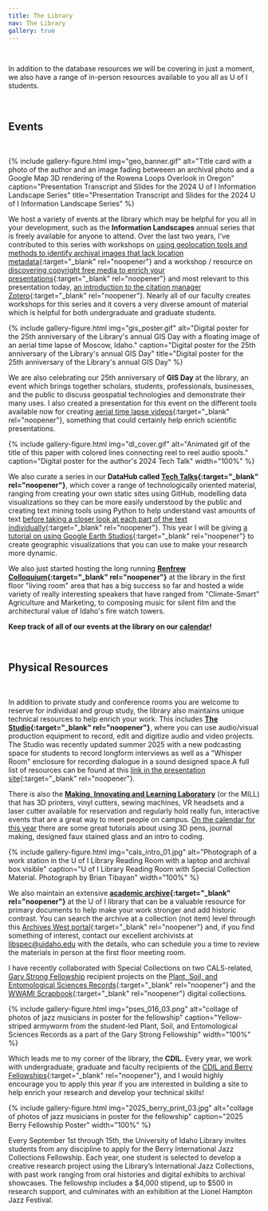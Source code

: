 ```yaml
---
title: The Library
nav: The Library
gallery: true
---
```


<br>

In addition to the database resources we will be covering in just a moment, we also have a range of in-person resources available to you all as U of I students.

<br>

## Events

<br>

{% include gallery-figure.html img="geo_banner.gif" alt="Title card with a photo of the author and an image fading betweeen an archival photo and a Google Map 3D rendering of the Rowena Loops Overlook in Oregon" caption="Presentation Transcript and Slides for the 2024 U of I Information Landscape Series" title="Presentation Transcript and Slides for the 2024 U of I Information Landscape Series" %}

We host a variety of events at the library which may be helpful for you all in your development, such as the **Information Landscapes** annual series that is freely available for anyone to attend. Over the last two years, I've contributed to this series with workshops on [using geolocation tools and methods to identify archival images that lack location metadata](https://aweymo-ui.github.io/geolocation/){:target="_blank" rel="noopener"} and a workshop / resource on [discovering copyright free media to enrich your presentations](https://aweymo-ui.github.io/source_cr_free/){:target="_blank" rel="noopener"} and most relevant to this presentation today, [an introduction to the citation manager Zotero](https://aweymo-ui.github.io/zotero_intro/){:target="_blank" rel="noopener"}. Nearly all of our faculty creates workshops for this series and it covers a very diverse amount of material which is helpful for both undergraduate and graduate students. 

{% include gallery-figure.html img="gis_poster.gif" alt="Digital poster for the 25th anniversary of the Library's annual GIS Day with a floating image of an aerial time lapse of Moscow, Idaho." caption="Digital poster for the 25th anniversary of the Library's annual GIS Day" title="Digital poster for the 25th anniversary of the Library's annual GIS Day" %}

We are also celebrating our 25th anniversary of **GIS Day** at the library, an event which brings together scholars, students, professionals, businesses, and the public to discuss geospatial technologies and demonstrate their many uses. I also created a presentation for this event on the different tools available now for creating [aerial time lapse videos](https://aweymo-ui.github.io/aerial_timelapse/){:target="_blank" rel="noopener"}, something that could certainly help enrich scientific presentations.

{% include gallery-figure.html img="dl_cover.gif" alt="Animated gif of the title of this paper with colored lines connecting reel to reel audio spools." caption="Digital poster for the author's 2024 Tech Talk" width="100%" %}

We also curate a series in our **DataHub called [Tech Talks](https://www.youtube.com/playlist?list=PL3MdArvT5LVdxYSxDvWRuVDQqYmiLz_Qv){:target="_blank" rel="noopener"}**, which cover a range of technologically oriented material, ranging from creating your own static sites using GitHub, modelling data visualizations so they can be more easily understood by the public and creating text mining tools using Python to help understand vast amounts of text [before taking a closer look at each part of the text individually](https://aweymo-ui.github.io/distant_tech_talk/){:target="_blank" rel="noopener"}. This year I will be giving [a tutorial on using Google Earth Studios](https://aweymo-ui.github.io/ges_geo_vis/){:target="_blank" rel="noopener"} to create geographic visualizations that you can use to make your research more dynamic. 

We also just started hosting the long running **[Renfrew Colloquium](https://www.uidaho.edu/class/mric){:target="_blank" rel="noopener"}** at the library in the first floor "living room" area that has a big success so far and hosted a wide variety of really interesting speakers that have ranged from "Climate-Smart" Agriculture and Marketing, to composing music for silent film and the architectural value of Idaho's fire watch towers.

**Keep track of all of our events at the library on our [calendar](https://libcal.uidaho.edu/calendar/workshops?cid=4884&t=d&d=0000-00-00&cal=4884&inc=0)!**

<br>

## Physical Resources

<br>

In addition to private study and conference rooms you are welcome to reserve for individual and group study, the library also maintains unique technical resources to help enrich your work. This includes **[The Studio](https://www.lib.uidaho.edu/studio/){:target="_blank" rel="noopener"}**, where you can use audio/visual production equipment to record, edit and digitize audio and video projects. The Studio was recently updated summer 2025 with a new podcasting space for students to record longform interviews as well as a "Whisper Room" enclosure for recording dialogue in a sound designed space.A full list of resources can be found at this [link in the presentation site](https://vandalsuidaho-my.sharepoint.com/:w:/g/personal/hanwendong_uidaho_edu/EZe6R_SuDnZCm2xK7vepWwsBbKSxVMyrv34ANJF66OFxSw?e=VHFEqq){:target="_blank" rel="noopener"}. 

There is also the **[Making, Innovating and Learning Laboratory](https://www.lib.uidaho.edu/mill/)** (or the MILL) that has 3D printers, vinyl cutters, sewing machines, VR headsets and a laser cutter available for reservation and regularly hold really fun, interactive events that are a great way to meet people on campus. [On the calendar for this year](https://libcal.uidaho.edu/calendar/workshops?cid=4884&t=d&d=0000-00-00&cal=4884&ct=27543&inc=0) there are some great tutorials about using 3D pens, journal making, designed faux stained glass and an intro to coding.  

{% include gallery-figure.html img="cals_intro_01.jpg" alt="Photograph of a work station in the U of I Library Reading Room with a laptop and archival box visible" caption="U of I Library Reading Room with Special Collection Material. Photograph by Brian Tibayan" width="100%" %}

We also maintain an extensive **[academic archive](https://www.lib.uidaho.edu/special-collections/){:target="_blank" rel="noopener"}** at the U of I library that can be a valuable resource for primary documents to help make your work stronger and add historic contrast. You can search the archive at a collection (not item) level through this [Archives West portal](https://archiveswest.orbiscascade.org/search.php?r=idu&q=){:target="_blank" rel="noopener"} and, if you find something of interest, contact our excellent archivists at libspec@uidaho.edu with the details, who can schedule you a time to review the materials in person at the first floor meeting room. 

I have recently collaborated with Special Collections on two CALS-related, [Gary Strong Fellowship](https://www.lib.uidaho.edu/special-collections/strong-fellowship.html) recipient projects on the [Plant, Soil, and Entomological Sciences Records](https://www.lib.uidaho.edu/digital/pses/){:target="_blank" rel="noopener"} and the [WWAMI Scrapbook](https://www.lib.uidaho.edu/digital/wwami/){:target="_blank" rel="noopener"} digital collections.  

{% include gallery-figure.html img="pses_016_03.png" alt="collage of photos of jazz musicians in poster for the fellowship" caption="Yellow-striped armyworm from the student-led Plant, Soil, and Entomological Sciences Records as a part of the Gary Strong Fellowship" width="100%" %}

Which leads me to my corner of the library, the **CDIL**. Every year, we work with undergraduate, graduate and faculty recipients of the [CDIL and Berry Fellowships](https://cdil.lib.uidaho.edu/fellowships/){:target="_blank" rel="noopener"}, and I would highly encourage you to apply this year if you are interested in building a site to help enrich your research and develop your technical skills! 

{% include gallery-figure.html img="2025_berry_print_03.jpg" alt="collage of photos of jazz musicians in poster for the fellowship" caption="2025 Berry Fellowship Poster" width="100%" %}

Every September 1st through 15th, the University of Idaho Library invites students from any discipline to apply for the Berry International Jazz Collections Fellowship. Each year, one student is selected to develop a creative research project using the Library’s International Jazz Collections, with past work ranging from oral histories and digital exhibits to archival showcases. The fellowship includes a $4,000 stipend, up to $500 in research support, and culminates with an exhibition at the Lionel Hampton Jazz Festival. 